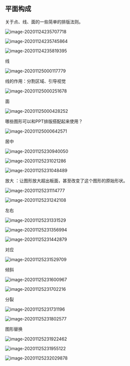 ## 平面构成

关于点、线、面的一些简单的排版法则。

![image-20201124235707718](https://raw.githubusercontent.com/huxiaoning/img/master/20201124235709.png)

![image-20201124235745864](https://raw.githubusercontent.com/huxiaoning/img/master/20201124235747.png)

![image-20201124235819395](https://raw.githubusercontent.com/huxiaoning/img/master/20201124235820.png)

线 

![image-20201125000117779](https://raw.githubusercontent.com/huxiaoning/img/master/20201125000119.png)

线的作用：分割区域、引导视觉

![image-20201125000251678](https://raw.githubusercontent.com/huxiaoning/img/master/20201125000253.png)

面

![image-20201125000428252](https://raw.githubusercontent.com/huxiaoning/img/master/20201125000430.png)

哪些图形可以和PPT排版搭配起来使用？

![image-20201125000642571](https://raw.githubusercontent.com/huxiaoning/img/master/20201125000644.png)



居中

![image-20201125230940050](https://raw.githubusercontent.com/huxiaoning/img/master/20201125230941.png)

![image-20201125231021286](https://raw.githubusercontent.com/huxiaoning/img/master/20201125231023.png)

![image-20201125231048489](https://raw.githubusercontent.com/huxiaoning/img/master/20201125231050.png)

放大 ：让图形放大超出板面，甚至改变了这个图形的原始形状。

![image-20201125231114777](https://raw.githubusercontent.com/huxiaoning/img/master/20201125231116.png)

![image-20201125231242108](https://raw.githubusercontent.com/huxiaoning/img/master/20201125231243.png)

左右

![image-20201125231331529](https://raw.githubusercontent.com/huxiaoning/img/master/20201125231332.png)

![image-20201125231356994](https://raw.githubusercontent.com/huxiaoning/img/master/20201125231358.png)

![image-20201125231442879](https://raw.githubusercontent.com/huxiaoning/img/master/20201125231444.png)

对应

![image-20201125231529709](https://raw.githubusercontent.com/huxiaoning/img/master/20201125231531.png)

倾斜

![image-20201125231600967](https://raw.githubusercontent.com/huxiaoning/img/master/20201125231602.png)

![image-20201125231702216](https://raw.githubusercontent.com/huxiaoning/img/master/20201125231703.png)

分裂

![image-20201125231731196](https://raw.githubusercontent.com/huxiaoning/img/master/20201125231732.png)

![image-20201125231802577](https://raw.githubusercontent.com/huxiaoning/img/master/20201125231803.png)

图形替换

![image-20201125231922462](https://raw.githubusercontent.com/huxiaoning/img/master/20201125231924.png)

![image-20201125231955122](https://raw.githubusercontent.com/huxiaoning/img/master/20201125231956.png)

![image-20201125232029878](https://raw.githubusercontent.com/huxiaoning/img/master/20201125232031.png)